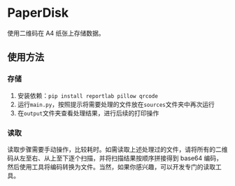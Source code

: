 # PaperDisk
使用二维码在 A4 纸张上存储数据。  
## 使用方法  
### 存储  
1. 安装依赖：`pip install reportlab pillow qrcode`
2. 运行`main.py`，按照提示将需要处理的文件放在`sources`文件夹中再次运行
3. 在`output`文件夹查看处理结果，进行后续的打印操作
### 读取  
读取步骤需要手动操作，比较耗时。如需读取上述处理过的文件，请将所有的二维码从左至右、从上至下逐个扫描，并将扫描结果按顺序拼接得到 base64 编码，然后使用工具将编码转换为文件。当然，如果你感兴趣，可以开发专门的读取工具。
